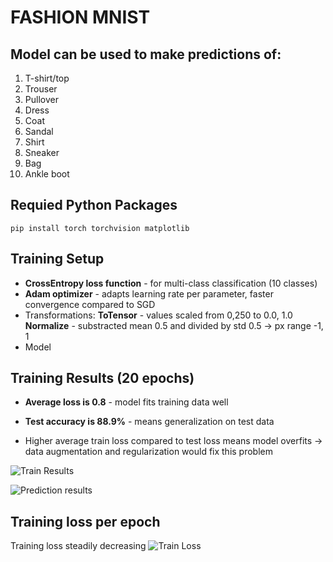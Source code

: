 # FASHION MNIST

## Model can be used to make predictions of:

1. T-shirt/top
2. Trouser
3. Pullover
4. Dress
5. Coat
6. Sandal
7. Shirt
8. Sneaker
9. Bag
10. Ankle boot

## Requied Python Packages

`pip install torch torchvision matplotlib`

## Training Setup

- **CrossEntropy loss function** - for multi-class classification (10 classes)
- **Adam optimizer** - adapts learning rate per parameter, faster convergence compared to SGD
- Transformations:
  **ToTensor** - values scaled from 0,250 to 0.0, 1.0
  **Normalize** - substracted mean 0.5 and divided by std 0.5 -> px range -1, 1
- Model

## Training Results (20 epochs)

- **Average loss is 0.8** - model fits training data well
- **Test accuracy is 88.9%** - means generalization on test data

- Higher average train loss compared to test loss means model overfits
  -> data augmentation and regularization would fix this problem

![Train Results]('./train_results.png')

![Prediction results]('./prediction.png')

## Training loss per epoch

Training loss steadily decreasing
![Train Loss]('./train_loss.png')
